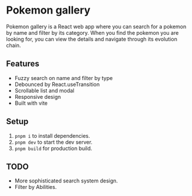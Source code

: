 # Pokemon gallery

Pokemon gallery is a React web app where you can search for a pokemon by name and filter by its category. When you find the pokemon you are looking for, you can view the details and navigate through its evolution chain.


## Features

- Fuzzy search on name and filter by type
- Debounced by React.useTransition
- Scrollable list and modal
- Responsive design
- Built with vite

## Setup

1. `pnpm i` to install dependencies.
2. `pnpm dev` to start the dev server.
3. `pnpm build` for production build.


## TODO

- More sophisticated search system design.
- Filter by Abilities.
